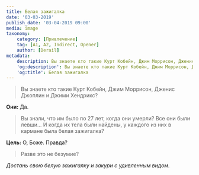 ```yaml
---
title: Белая зажигалка
date: '03-03-2019'
publish_date: '03-04-2019 09:00'
media: image
taxonomy:
    category: [Привлечение]
    tag: [A1, A2, Indirect, Opener]
    author: [Derail]
metadata:
    description: Вы знаете кто такие Курт Кобейн, Джим Моррисон, Дженис Джоплин и Джими Хендрикс?
    'og:description': Вы знаете кто такие Курт Кобейн, Джим Моррисон, Дженис Джоплин и Джими Хендрикс?
    'og:title': Белая зажигалка
---
```


> Вы знаете кто такие Курт Кобейн, Джим Моррисон, Дженис Джоплин и Джими Хендрикс?

**Они:** Да.

> Вы знали, что им было по 27 лет, когда они умерли? Все они были левши... И когда их тела были найдены, у каждого из них в кармане была белая зажигалка?

**Цель:** О, Боже. Правда?

> Разве это не безумие?

_Достань свою белую зажигалку и закури с удивленным видом._